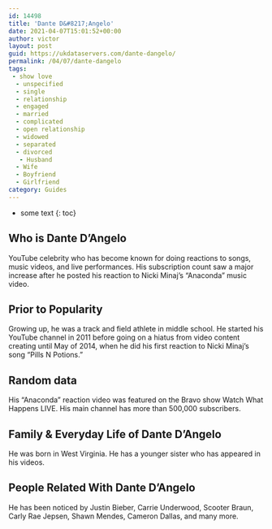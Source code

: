 ```yaml
---
id: 14498
title: 'Dante D&#8217;Angelo'
date: 2021-04-07T15:01:52+00:00
author: victor
layout: post
guid: https://ukdataservers.com/dante-dangelo/
permalink: /04/07/dante-dangelo
tags:
 - show love
  - unspecified
  - single
  - relationship
  - engaged
  - married
  - complicated
  - open relationship
  - widowed
  - separated
  - divorced
   - Husband
  - Wife
  - Boyfriend
  - Girlfriend
category: Guides
---
```


* some text
{: toc}


## Who is Dante D&#8217;Angelo



YouTube celebrity who has become known for doing reactions to songs, music videos, and live performances. His subscription count saw a major increase after he posted his reaction to Nicki Minaj&#8217;s &#8220;Anaconda&#8221; music video.

                
                
                
## Prior to Popularity



Growing up, he was a track and field athlete in middle school. He started his YouTube channel in 2011 before going on a hiatus from video content creating until May of 2014, when he did his first reaction to Nicki Minaj&#8217;s song &#8220;Pills N Potions.&#8221;

                
                
                
## Random data



His &#8220;Anaconda&#8221; reaction video was featured on the Bravo show Watch What Happens LIVE. His main channel has more than 500,000 subscribers.

                
                
                
## Family & Everyday Life of Dante D&#8217;Angelo



He was born in West Virginia. He has a younger sister who has appeared in his videos.

                
                
                
## People Related With Dante D&#8217;Angelo



He has been noticed by Justin Bieber, Carrie Underwood, Scooter Braun, Carly Rae Jepsen, Shawn Mendes, Cameron Dallas, and many more.

                
              
            
          
          
          